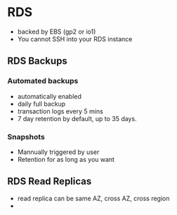 # RDS
- backed by EBS (gp2 or io1)
- You cannot SSH into your RDS instance

## RDS Backups
### Automated backups
- automatically enabled
- daily full backup
- transaction logs every 5 mins
- 7 day retention by default, up to 35 days.

### Snapshots
- Mannually triggered by user
- Retention for as long as you want

## RDS Read Replicas
- read replica can be same AZ, cross AZ, cross region
- 